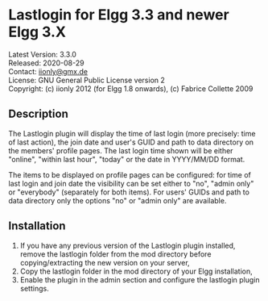 Lastlogin for Elgg 3.3 and newer Elgg 3.X
=========================================

Latest Version: 3.3.0  
Released: 2020-08-29  
Contact: iionly@gmx.de  
License: GNU General Public License version 2  
Copyright: (c) iionly 2012 (for Elgg 1.8 onwards), (c) Fabrice Collette 2009


Description
-----------

The Lastlogin plugin will display the time of last login (more precisely: time of last action), the join date and user's GUID and path to data directory on the members' profile pages. The last login time shown will be either "online", "within last hour", "today" or the date in YYYY/MM/DD format.

The items to be displayed on profile pages can be configured: for time of last login and join date the visibility can be set either to "no", "admin only" or "everybody" (separately for both items). For users' GUIDs and path to data directory only the options "no" or "admin only" are available.


Installation
------------

1. If you have any previous version of the Lastlogin plugin installed, remove the lastlogin folder from the mod directory before copying/extracting the new version on your server,
2. Copy the lastlogin folder in the mod directory of your Elgg installation,
3. Enable the plugin in the admin section and configure the lastlogin plugin settings.
